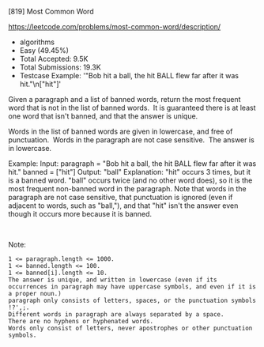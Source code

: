 [819] Most Common Word  

https://leetcode.com/problems/most-common-word/description/

* algorithms
* Easy (49.45%)
* Total Accepted:    9.5K
* Total Submissions: 19.3K
* Testcase Example:  '"Bob hit a ball, the hit BALL flew far after it was hit."\n["hit"]'

Given a paragraph and a list of banned words, return the most frequent word that is not in the list of banned words.  It is guaranteed there is at least one word that isn't banned, and that the answer is unique.

Words in the list of banned words are given in lowercase, and free of punctuation.  Words in the paragraph are not case sensitive.  The answer is in lowercase.


Example:
Input: 
paragraph = "Bob hit a ball, the hit BALL flew far after it was hit."
banned = ["hit"]
Output: "ball"
Explanation: 
"hit" occurs 3 times, but it is a banned word.
"ball" occurs twice (and no other word does), so it is the most frequent non-banned word in the paragraph. 
Note that words in the paragraph are not case sensitive,
that punctuation is ignored (even if adjacent to words, such as "ball,"), 
and that "hit" isn't the answer even though it occurs more because it is banned.


 

Note: 


	1 <= paragraph.length <= 1000.
	1 <= banned.length <= 100.
	1 <= banned[i].length <= 10.
	The answer is unique, and written in lowercase (even if its occurrences in paragraph may have uppercase symbols, and even if it is a proper noun.)
	paragraph only consists of letters, spaces, or the punctuation symbols !?',;.
	Different words in paragraph are always separated by a space.
	There are no hyphens or hyphenated words.
	Words only consist of letters, never apostrophes or other punctuation symbols.


 
